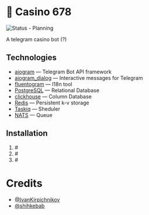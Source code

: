 # 🎰 Casino 678
![Status - Planning](https://img.shields.io/badge/Status-Planning-f0e511)

A telegram casino bot (?)

## Technologies
- [aiogram](https://github.com/aiogram/aiogram) — Telegram Bot API framework
- [aiogram_dialog](https://github.com/Tishka17/aiogram_dialog) — Interactive messages for Telegram
- [fluentogram](https://github.com/Arustinal/fluentogram) — I18n tool
- [PostgreSQL](https://postgresql.org) — Relational Database
- [clickhouse](https://clickhouse.com) — Column Database
- [Redis](https://redis.io/) — Persistent k-v storage
- [Taskiq](https://github.com/taskiq-python/taskiq) — Sheduler
- [NATS](https://nats.io/) — Queue


## Installation
1) \#
2) \#
3) \#

# Credits
- [@IvanKirpichnikov](https://github.com/IvanKirpichnikov)
- [@shihkebab](https://github.com/shihkebab)
